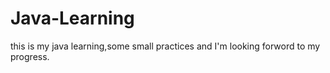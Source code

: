 # Java-Learning
this is my java learning,some small practices and I'm looking forword to my progress.
